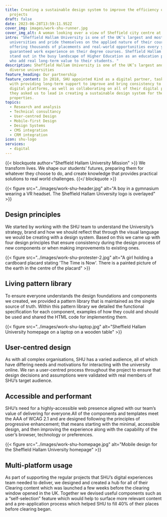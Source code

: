 ```yaml
---
title: Creating a sustainable design system to improve the efficiency of digital
  projects
draft: false
date: 2023-06-28T13:59:11.952Z
cover_img: images/work-shu-runner.jpg
cover_img_alt: A woman looking over a view of Sheffield city centre at dawn
intro: "Sheffield Hallam University is one of the UK’s largest and most diverse
  universities and pride themselves on the applied nature of their courses,
  offering thousands of placements and real-world opportunities every year with
  guaranteed work experience on their degree courses. Sheffield Hallam wanted to
  stand out in the busy landscape of Higher Education as an education provider
  who add real long-term value to their students. "
description: Sheffield Hallam University is one of the UK’s largest and most
  diverse universities
feature_heading: Our partnership
feature_content: In 2018, SHU appointed Kind as a digital partner, tasking us
  with providing long-term support to improve and bring consistency to SHU’s
  digital platforms, as well as collaborating on all of their digital projects,
  they asked us to lead in creating a sustainable design system for their online
  properties.
topics:
  - Research and analysis
  - Technical consultancy
  - User-centred Design
  - Mobile-first Design
  - Design Systems
  - CMS integration
  - CRM integration
icon: shu-logo
services:
  - digital
---
```

{{< blockquote author="Sheffield Hallam University Mission" >}}
We transform lives. We shape our students' futures, preparing them for whatever they choose to do, and create knowledge that provides practical solutions to real world challenges.
{{</ blockquote >}}

{{< figure src="../images/work-shu-header.jpg" alt="A boy in a gymnasium wearing a VR headset. The Sheffield Hallam University logo is overlayed" >}}

## Design principles

We started by working with the SHU team to understand the University’s strategy, brand and how we should reflect that through the visual language we would be creating with a design system. Based on this we came up with four design principles that ensure consistency during the design process of new components or when making improvements to existing ones.

{{< figure src="../images/work-shu-protester-2.jpg" alt="A girl holding a cardboard placard stating 'The Time is Now'. There is a painted picture of the earth in the centre of the placard" >}}

## Living pattern library

To ensure everyone understands the design foundations and components we created, we provided a pattern library that is maintained as the single source of truth. Within this pattern library we detailed the functional specification for each component, examples of how they could and should be used and shared the HTML code for implementing them.

{{< figure src="../images/work-shu-laptop.jpg" alt="Sheffield Hallam University homepage on a laptop on a wooden table" >}}

## User-centred design

As with all complex organisations, SHU has a varied audience, all of which have differing needs and motivations for interacting with the university online. We ran a user-centred process throughout the project to ensure that design decisions and assumptions were validated with real members of SHU’s target audience. 

## Accessible and performant

SHU’s need for a highly-accessible web presence aligned with our team’s value of delivering for everyone.All of the components and templates meet the AAA of WCAG 2.1 and are designed following the principles of progressive enhancement; that means starting with the minimal, accessible design, and then improving the experience along with the capability of the user’s browser, technology or preferences.

{{< figure src="../images/work-shu-homepage.jpg" alt="Mobile design for the Sheffield Hallam University homepage" >}}

## Multi-platform usage

As part of supporting the regular projects that SHU’s digital experiences team needed to deliver, we designed and created a hub for all of their Clearing content which was launched a few weeks before the clearing window opened in the UK. Together we devised useful components such as a “self-selection” feature which would help to surface more relevant content and a pre-application process which helped SHU to fill 40% of their places before clearing began.

